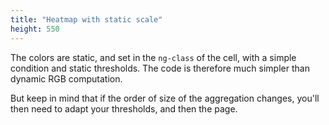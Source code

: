 ```yaml
---
title: "Heatmap with static scale"
height: 550
---
```


The colors are static, and set in the `ng-class` of the cell, with a simple condition and static thresholds.
The code is therefore much simpler than dynamic RGB computation. 

But keep in mind that if the order of size of the aggregation changes, you'll then need to adapt your thresholds, and then the page.